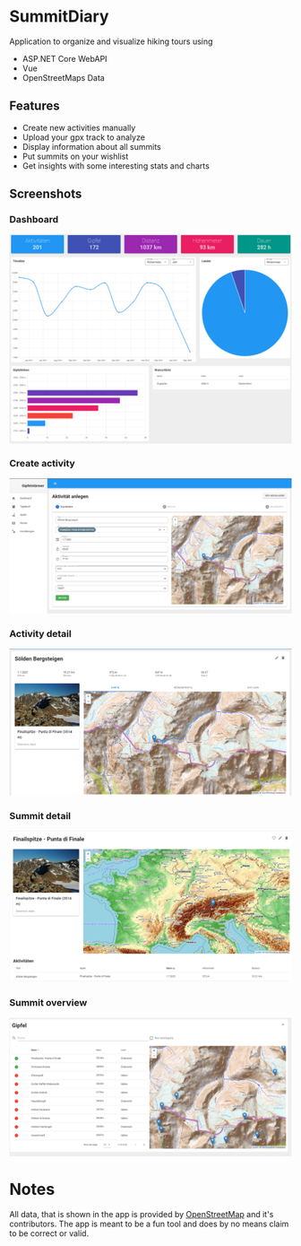 # SummitDiary

Application to organize and visualize hiking tours using

- ASP.NET Core WebAPI
- Vue
- OpenStreetMaps Data

## Features
- Create new activities manually
- Upload your gpx track to analyze
- Display information about all summits
- Put summits on your wishlist
- Get insights with some interesting stats and charts

## Screenshots
### Dashboard
![Dashboard](Images/dashboard.png)

### Create activity
![Create a new activity](Images/create_activity.png)

### Activity detail
![Display information about your hiking tours](Images/overview.png)

### Summit detail
![Display summit information](Images/summit_detail.png)

### Summit overview
![Search for specific summits](Images/summits.png)


# Notes

All data, that is shown in the app is provided by [OpenStreetMap](https://www.openstreetmap.org/) and it's contributors. The app is meant to be a fun tool and does by no means claim to be correct or valid.